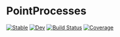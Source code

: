 # PointProcesses

[![Stable](https://img.shields.io/badge/docs-stable-blue.svg)](https://gdalle.github.io/PointProcesses.jl/stable)
[![Dev](https://img.shields.io/badge/docs-dev-blue.svg)](https://gdalle.github.io/PointProcesses.jl/dev)
[![Build Status](https://github.com/gdalle/PointProcesses.jl/workflows/CI/badge.svg)](https://github.com/gdalle/PointProcesses.jl/actions)
[![Coverage](https://codecov.io/gh/gdalle/PointProcesses.jl/branch/master/graph/badge.svg)](https://codecov.io/gh/gdalle/PointProcesses.jl)

